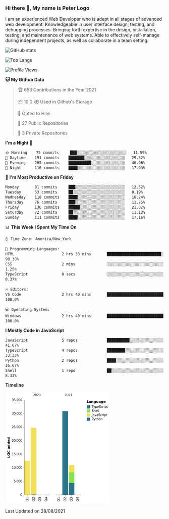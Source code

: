 ### Hi there 👋, My name is Peter Logo

I am an experienced Web Developer who is adept in all stages of advanced web development. Knowledgeable in user interface design, 
testing, and debugging processes. Bringing forth expertise in the design, installation, testing, and maintenance of web systems. 
Able to effectively self-manage during independent projects, as well as collaborate in a team setting.

![GitHub stats](https://github-readme-stats.vercel.app/api?username=peterlogo&show_icons=true&count_private=true&theme=dark)

![Top Langs](https://github-readme-stats.vercel.app/api/top-langs/?username=peterlogo&theme=dark&layout=compact&langs_count=8)

<!--START_SECTION:waka-->
![Profile Views](http://img.shields.io/badge/Profile%20Views-0-blue)

**🐱 My Github Data** 

> 🏆 653 Contributions in the Year 2021
 > 
> 📦 10.0 kB Used in Github's Storage 
 > 
> 💼 Opted to Hire
 > 
> 📜 27 Public Repositories 
 > 
> 🔑 3 Private Repositories  
 > 
**I'm a Night 🦉** 

```text
🌞 Morning    75 commits     ███░░░░░░░░░░░░░░░░░░░░░░   11.59% 
🌆 Daytime    191 commits    ███████░░░░░░░░░░░░░░░░░░   29.52% 
🌃 Evening    265 commits    ██████████░░░░░░░░░░░░░░░   40.96% 
🌙 Night      116 commits    ████░░░░░░░░░░░░░░░░░░░░░   17.93%

```
📅 **I'm Most Productive on Friday** 

```text
Monday       81 commits     ███░░░░░░░░░░░░░░░░░░░░░░   12.52% 
Tuesday      53 commits     ██░░░░░░░░░░░░░░░░░░░░░░░   8.19% 
Wednesday    118 commits    ████░░░░░░░░░░░░░░░░░░░░░   18.24% 
Thursday     76 commits     ███░░░░░░░░░░░░░░░░░░░░░░   11.75% 
Friday       136 commits    █████░░░░░░░░░░░░░░░░░░░░   21.02% 
Saturday     72 commits     ██░░░░░░░░░░░░░░░░░░░░░░░   11.13% 
Sunday       111 commits    ████░░░░░░░░░░░░░░░░░░░░░   17.16%

```


📊 **This Week I Spent My Time On** 

```text
⌚︎ Time Zone: America/New_York

💬 Programming Languages: 
HTML                     2 hrs 38 mins       ████████████████████████░   98.38% 
CSS                      2 mins              ░░░░░░░░░░░░░░░░░░░░░░░░░   1.25% 
TypeScript               0 secs              ░░░░░░░░░░░░░░░░░░░░░░░░░   0.37%

🔥 Editors: 
VS Code                  2 hrs 40 mins       █████████████████████████   100.0%

💻 Operating System: 
Windows                  2 hrs 40 mins       █████████████████████████   100.0%

```

**I Mostly Code in JavaScript** 

```text
JavaScript               5 repos             ██████████░░░░░░░░░░░░░░░   41.67% 
TypeScript               4 repos             ████████░░░░░░░░░░░░░░░░░   33.33% 
Python                   2 repos             ████░░░░░░░░░░░░░░░░░░░░░   16.67% 
Shell                    1 repo              ██░░░░░░░░░░░░░░░░░░░░░░░   8.33%

```


**Timeline**

![Chart not found](https://raw.githubusercontent.com/peterlogo/peterlogo/main/charts/bar_graph.png) 


 Last Updated on 28/08/2021
<!--END_SECTION:waka-->


